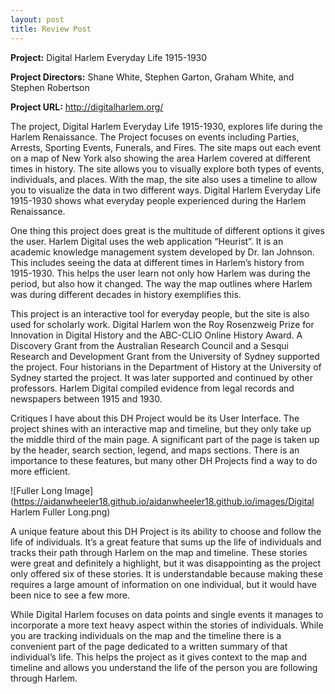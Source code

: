 ```yaml
---
layout: post
title: Review Post
---
```

**Project:**
Digital Harlem Everyday Life 1915-1930

**Project Directors:**
Shane White, Stephen Garton, Graham White, and Stephen Robertson

**Project URL:**
http://digitalharlem.org/

The project, Digital Harlem Everyday Life 1915-1930, explores life during the Harlem Renaissance. The Project focuses on events including Parties, Arrests, Sporting Events, Funerals, and Fires. The site maps out each event on a map of New York also showing the area Harlem covered at different times in history. The site allows you to visually explore both types of events, individuals, and places. With the map, the site also uses a timeline to allow you to visualize the data in two different ways. Digital Harlem Everyday Life 1915-1930 shows what everyday people experienced during the Harlem Renaissance.

One thing this project does great is the multitude of different options it gives the user. Harlem Digital uses the web application “Heurist”. It is an academic knowledge management system developed by Dr. Ian Johnson. This includes seeing the data at different times in Harlem’s history from 1915-1930. This helps the user learn not only how Harlem was during the period, but also how it changed. The way the map outlines where Harlem was during different decades in history exemplifies this.

This project is an interactive tool for everyday people, but the site is also used for scholarly work. Digital Harlem won the Roy Rosenzweig Prize for Innovation in Digital History and the ABC-CLIO Online History Award. A Discovery Grant from the Australian Research Council and a Sesqui Research and Development Grant from the University of Sydney supported the project. Four historians in the Department of History at the University of Sydney started the project. It was later supported and continued by other professors. Harlem Digital compiled evidence from legal records and newspapers between 1915 and 1930.

Critiques I have about this DH Project would be its User Interface. The project shines with an interactive map and timeline, but they only take up the middle third of the main page. A significant part of the page is taken up by the header, search section, legend, and maps sections. There is an importance to these features, but many other DH Projects find a way to do more efficient.

![Fuller Long Image](https://aidanwheeler18.github.io/aidanwheeler18.github.io/images/Digital Harlem Fuller Long.png)

A unique feature about this DH Project is its ability to choose and follow the life of individuals. It’s a great feature that sums up the life of individuals and tracks their path through Harlem on the map and timeline. These stories were great and definitely a highlight, but it was disappointing as the project only offered six of these stories. It is understandable because making these requires a large amount of information on one individual, but it would have been nice to see a few more.

While Digital Harlem focuses on data points and single events it manages to incorporate a more text heavy aspect within the stories of individuals. While you are tracking individuals on the map and the timeline there is a convenient part of the page dedicated to a written summary of that individual’s life. This helps the project as it gives context to the map and timeline and allows you understand the life of the person you are following through Harlem.
